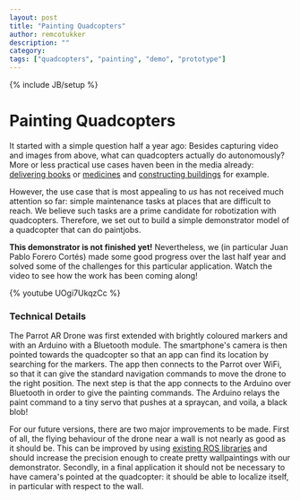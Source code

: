 ```yaml
---
layout: post
title: "Painting Quadcopters"
author: remcotukker
description: ""
category: 
tags: ["quadcopters", "painting", "demo", "prototype"]
---
```

{% include JB/setup %}

# Painting Quadcopters

It started with a simple question half a year ago: Besides capturing video and images from above, what can quadcopters actually do autonomously? More or less practical use cases haven been in the media already: [delivering books](http://edition.cnn.com/2013/10/18/tech/innovation/zookal-will-deliver-textbooks-using-drones/) or [medicines](http://matternet.us/) and [constructing buildings](http://www.youtube.com/watch?v=W18Z3UnnS_0) for example.

However, the use case that is most appealing to _us_ has not received much attention so far: simple maintenance tasks at places that are difficult to reach. We believe such tasks are a prime candidate for robotization with quadcopters. Therefore, we set out to build a simple demonstrator model of a quadcopter that can do paintjobs. 

__This demonstrator is not finished yet!__ Nevertheless, we (in particular Juan Pablo Forero Cortés) made some good progress over the last half year and solved some of the challenges for this particular application. Watch the video to see how the work has been coming along!

{% youtube UOgi7UkqzCc %}

### Technical Details

The Parrot AR Drone was first extended with brightly coloured markers and with an Arduino with a Bluetooth module. The smartphone's camera is then pointed towards the quadcopter so that an app can find its location by searching for the markers. The app then connects to the Parrot over WiFi, so that it can give the standard navigation commands to move the drone to the right position. The next step is that the app connects to the Arduino over Bluetooth in order to give the painting commands. The Arduino relays the paint command to a tiny servo that pushes at a spraycan, and voila, a black blob!

For our future versions, there are two major improvements to be made. First of all, the flying behaviour of the drone near a wall is not nearly as good as it should be. This can be improved by using [existing ROS libraries](http://wiki.ros.org/tum_ardrone) and should increase the precision enough to create pretty wallpaintings with our demonstrator. Secondly, in a final application it should not be necessary to have camera's pointed at the quadcopter: it should be able to localize itself, in particular with respect to the wall. 


